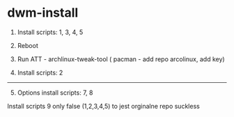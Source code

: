 # dwm-install

1. Install scripts: 1, 3, 4, 5

2. Reboot

3. Run ATT - archlinux-tweak-tool ( pacman - add repo arcolinux, add key)

4. Install scripts: 2

---

5. Options install scripts: 7, 8

Install scripts 9 only false (1,2,3,4,5)
to jest orginalne repo suckless



 

